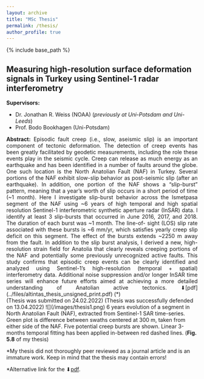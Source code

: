 ```yaml
---
layout: archive
title: "MSc Thesis"
permalink: /thesis/
author_profile: true
---
```



{% include base_path %}


## Measuring high-resolution surface deformation signals in Turkey using Sentinel-1 radar interferometry
**Supervisors:**
- Dr. Jonathan R. Weiss (NOAA) (*previously at Uni-Potsdam and Uni-Leeds*)
- Prof. Bodo Bookhagen (Uni-Potsdam)
<div style="text-align: justify" markdown="1">
<b>Abstract:</b> Episodic fault creep (i.e., slow, aseismic slip) is an important component of tectonic deformation. The detection of creep events has been greatly facilitated by geodetic measurements, including the role these events play in the seismic cycle. Creep can release as much energy as an earthquake and has been identified in a number of faults around the globe. One such location is the North Anatolian Fault (NAF) in Turkey. Several portions of the NAF exhibit slow-slip behavior as post-seismic slip (after an earthquake). In addition, one portion of the NAF shows a “slip-burst” pattern, meaning that a year’s worth of slip occurs in a short period of time (~1 month). Here I investigate slip-burst behavior across the Ismetpasa segment of the NAF using ~6 years of high temporal and high spatial resolution Sentinel-1 interferometric synthetic aperture radar (InSAR) data. I identify at least 3 slip-bursts that occurred in June 2016, 2017, and 2018. The duration of each burst was ~1 month. The line-of- sight (LOS) slip rate associated with these bursts is ~6 mm/yr, which satisfies yearly creep slip deficit on this segment. The effect of the bursts extends ~2250 m away from the fault. In addition to the slip burst analysis, I derived a new, high-resolution strain field for Anatolia that clearly reveals creeping portions of the NAF and potentially some previously unrecognized active faults. This study confirms that episodic creep events can be clearly identified and analyzed using Sentinel-1’s high-resolution (temporal + spatial) interferometry data. Additional noise suppression and/or longer InSAR time series will enhance future efforts aimed at achieving a more detailed understanding of Anatolian active tectonics. ⬇︎[pdf](../files/altintas_thesis_unsigned_print.pdf) (*)
</div>
(Thesis was submitted on 24.02.2022)  
(Thesis was successfully defended on 13.04.2022)
![](/images/thesis1.png)
6 years evolution of a segment in North Anatolian Fault (NAF), extracted from Sentinel-1 SAR time-series. Green plot is difference between swaths centered at 300 m, taken from either side of the NAF. Five potential creep bursts are shown. Linear 3-months temporal fitting has been applied in-between red dashed lines. (<b>Fig. 5.8</b> of my thesis)

*My thesis did not thoroughly peer reviewed as a journal article and is an immature work. Keep in mind that the thesis may contain errors!

*Alternative link for the ⬇︎[pdf](https://drive.google.com/file/d/1etv4oANdas53TNSRzHc2-03cDJWwOt6V/view?usp=sharing).